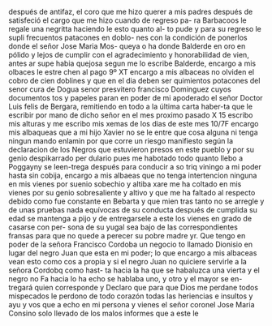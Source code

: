 después de antifaz, el coro que me hizo querer a mis padres
después de satisfeció el cargo que me hizo cuando de regreso pa- ra Barbacoos le regale una negritta haciendo le esto quanto al- to pude y para su regreso le supli frecuentos patacones en doblo- nes con la condición de ponerlos donde el señor Jose Maria Mos-
queya o ha donde Balderde en oro en pólido y lejos de cumplir con el agradecimiento y honorabilidad de vien, antes ar supe habia quejosa segun me lo escribe Balderde, encargo a mis olbaces le estre
chen al pago
9º XT encargo a mis albaceas no olviden el cobro de cien doblines
y que en el dia deben ser quimientos potacones del senor cura de
Dogua senor presvitero francisco Dominguez cuyos documentos
tos y papeles paran en poder de mi apoderado el señor Doctor Luis felis de Bergara, remitiendo en todo a la última carta haber-ta que le escribir por mano de dicho señor en el mes proximo pasado
X 15 escribo mis alturas y me escribo mis xemas de los dias de este mes
10/7F encargo mis albaqueas que a mi hijo Xavier no se le entre
que cosa alguna ni tenga ningun mando enlamin por que corre
un riesgo manifiesto según la declaracion de los Negros que
estuvieron presos en este pueblo y por su genio despikarrado per
dulario pues me habotado todo quanto llebo a Poggayny se leen-trega después para conducir a so triq viningo a mi poder hasta sin cobija, encargo a mis albaeas que no tenga intertencion ninguna en mis vienes por suenio sobechio y altiba xare me ha coltado
en mis vienes por su genio sobresaliente y altivo y que me ha faltado al respecto debido como fue constante en Bebarta y que mien tras tanto no se arregle y de unas pruebas nada equívocas de su conducta después de cumplida su edad se mantenga a pijo y
de entregarsele a este los vienes en grado de casarse con per- sona de su yugal sea bajo de las correspondientes fransas para que no quede a perecer su pobre madre
yr. Que tengo en poder de la señora Francisco Cordoba un negocio
to llamado Dionisio en lugar del negro Juan que esta en mi poder; lo que encargo a mis albaceas vean esto como cos a propia y si el negro Juan no quiciere servirle a la señora Cordobq como hast- ta hacia la ha que se habaluzca una vierta y el negro no
Fa hacia lo ha echo se hablaba uno, y otro y el mayor se en- tregará quien corresponde
y Declaro que para que Dios me perdane todos mispecados le perdono de todo corazón todas las heriencias e insultos y ayu
y vos que a echo en mi persona y vienes el señor coronel Jose Maria Consino solo llevado de los malos informes que a este le